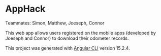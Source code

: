 # AppHack

Teammates: Simon, Matthew, Joeseph, Connor

This web app allows users registered on the mobile apps (developed by Joeseph and Connor) to download their odometer records.





This project was generated with [Angular CLI](https://github.com/angular/angular-cli) version 15.2.4.



